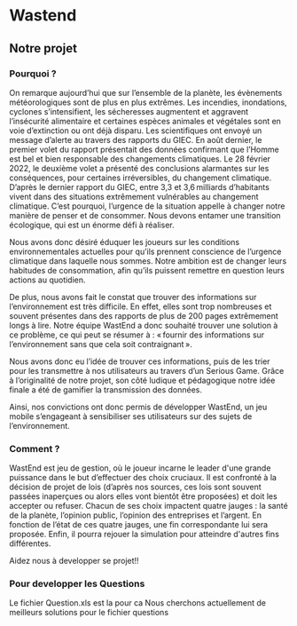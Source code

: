 # Wastend

## Notre projet

### Pourquoi ?

On remarque aujourd’hui que sur l’ensemble de la planète, les évènements météorologiques sont de plus en plus extrêmes. Les incendies, inondations, cyclones s’intensifient, les sécheresses augmentent et aggravent l’insécurité alimentaire et certaines espèces animales et végétales sont en voie d’extinction ou ont déjà disparu. Les scientifiques ont envoyé un message d’alerte au travers des rapports du GIEC. En août dernier, le premier volet du rapport présentait des données confirmant que l’Homme est bel et bien responsable des changements climatiques. Le 28 février 2022, le deuxième volet a présenté des conclusions alarmantes sur les conséquences, pour certaines irréversibles, du changement climatique. D’après le dernier rapport du GIEC, entre 3,3 et 3,6 milliards d’habitants vivent dans des situations extrêmement vulnérables au changement climatique. C’est pourquoi, l’urgence de la situation appelle à changer notre manière de penser et de consommer. Nous devons entamer une transition écologique, qui est un énorme défi à réaliser.  

Nous avons donc désiré éduquer les joueurs sur les conditions environnementales actuelles pour qu’ils prennent conscience de l’urgence climatique dans laquelle nous sommes. Notre ambition est de changer leurs habitudes de consommation, afin qu’ils puissent remettre en question leurs actions au quotidien.   

De plus, nous avons fait le constat que trouver des informations sur l’environnement est très difficile. En effet, elles sont trop nombreuses et souvent présentes dans des rapports de plus de 200 pages extrêmement longs à lire. Notre équipe WastEnd a donc souhaité trouver une solution à ce problème, ce qui peut se résumer à : « fournir des informations sur l’environnement sans que cela soit contraignant ».   

Nous avons donc eu l’idée de trouver ces informations, puis de les trier pour les transmettre à nos utilisateurs au travers d’un Serious Game. Grâce à l’originalité de notre projet, son côté ludique et pédagogique notre idée finale a été de gamifier la transmission des données.   

Ainsi, nos convictions ont donc permis de développer WastEnd, un jeu mobile s’engageant à sensibiliser ses utilisateurs sur des sujets de l’environnement.   

### Comment ?

WastEnd est jeu de gestion, où le joueur incarne le leader d'une grande puissance dans le but d’effectuer des choix cruciaux. Il est confronté à la décision de projet de lois (d’après nos sources, ces lois sont souvent passées inaperçues ou alors elles vont bientôt être proposées) et doit les accepter ou refuser. Chacun de ses choix impactent quatre jauges : la santé de la planète, l’opinion public, l’opinion des entreprises et l’argent. En fonction de l’état de ces quatre jauges, une fin correspondante lui sera proposée. Enfin, il pourra rejouer la simulation pour atteindre d'autres fins différentes.

Aidez nous à developper se projet!!

### Pour developper les Questions

Le fichier Question.xls est la pour ca 
Nous cherchons actuellement de meilleurs solutions pour le fichier questions 
